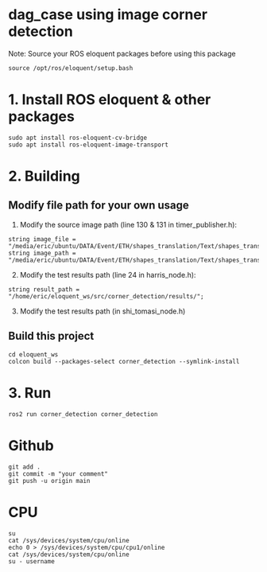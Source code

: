 # dag_case using image corner detection

Note: Source your ROS eloquent packages before using this package
```
source /opt/ros/eloquent/setup.bash
```

# 1. Install ROS eloquent & other packages
```
sudo apt install ros-eloquent-cv-bridge
sudo apt install ros-eloquent-image-transport
```

# 2. Building
## Modify file path for your own usage
1. Modify the source image path (line 130 & 131 in timer_publisher.h):
```
string image_file = "/media/eric/ubuntu/DATA/Event/ETH/shapes_translation/Text/shapes_translation/images.txt";
string image_path = "/media/eric/ubuntu/DATA/Event/ETH/shapes_translation/Text/shapes_translation/";
```

2. Modify the test results path (line 24 in harris_node.h):
```
string result_path = "/home/eric/eloquent_ws/src/corner_detection/results/";
```

3. Modify the test results path (in shi_tomasi_node.h)

## Build this project
```
cd eloquent_ws
colcon build --packages-select corner_detection --symlink-install
```
# 3. Run
```
ros2 run corner_detection corner_detection
```

# Github

```
git add .
git commit -m "your comment"
git push -u origin main
```

# CPU 
```
su
cat /sys/devices/system/cpu/online
echo 0 > /sys/devices/system/cpu/cpu1/online
cat /sys/devices/system/cpu/online
su - username
```